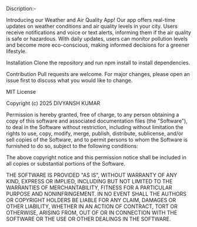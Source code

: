  Discription:- 

Introducing our Weather and Air Quality App! Our app offers real-time updates on weather conditions and air quality levels in your city. Users receive notifications and voice or text alerts, informing them if the air quality is safe or hazardous. With daily updates, users can monitor pollution levels and become more eco-conscious, making informed decisions for a greener lifestyle.

Installation
Clone the repository and run npm install to install dependencies.


Contribution
Pull requests are welcome. For major changes, please open an issue first to discuss what you would like to change.

MIT License

Copyright (c) 2025 DIVYANSH KUMAR

Permission is hereby granted, free of charge, to any person obtaining a copy
of this software and associated documentation files (the "Software"), to deal
in the Software without restriction, including without limitation the rights
to use, copy, modify, merge, publish, distribute, sublicense, and/or sell
copies of the Software, and to permit persons to whom the Software is
furnished to do so, subject to the following conditions:

The above copyright notice and this permission notice shall be included in all
copies or substantial portions of the Software.

THE SOFTWARE IS PROVIDED "AS IS", WITHOUT WARRANTY OF ANY KIND, EXPRESS OR
IMPLIED, INCLUDING BUT NOT LIMITED TO THE WARRANTIES OF MERCHANTABILITY,
FITNESS FOR A PARTICULAR PURPOSE AND NONINFRINGEMENT. IN NO EVENT SHALL THE
AUTHORS OR COPYRIGHT HOLDERS BE LIABLE FOR ANY CLAIM, DAMAGES OR OTHER
LIABILITY, WHETHER IN AN ACTION OF CONTRACT, TORT OR OTHERWISE, ARISING FROM,
OUT OF OR IN CONNECTION WITH THE SOFTWARE OR THE USE OR OTHER DEALINGS IN THE
SOFTWARE.